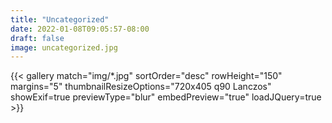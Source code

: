 ```yaml
---
title: "Uncategorized"
date: 2022-01-08T09:05:57-08:00
draft: false
image: uncategorized.jpg
---
```


<!--more-->

{{< gallery match="img/*.jpg" sortOrder="desc" rowHeight="150" margins="5" thumbnailResizeOptions="720x405 q90 Lanczos" showExif=true previewType="blur" embedPreview="true" loadJQuery=true >}}